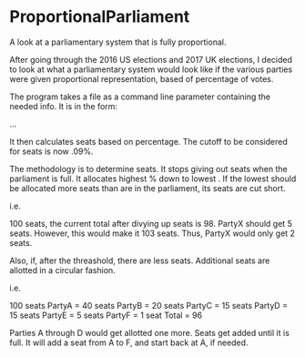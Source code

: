# ProportionalParliament
A look at a parliamentary system that is fully proportional.

After going through the 2016 US elections and 2017 UK elections, I decided to look at what a parliamentary
system would look like if the various parties were given proportional representation, based of percentage of
votes.

The program takes a file as a command line parameter containing the needed info. It is in the form:

<Number of Seats>
<Party Name1> <Num Votes>
...
<Party NameN> <Num Votes>

It then calculates seats based on percentage. The cutoff to be considered for seats is now .09%. 

The methodology is to determine seats. It stops giving out seats when the parliament is full. It allocates highest % down to lowest . If the lowest should be allocated more seats than are in the parliament, its seats are cut short.

i.e.

100 seats, the current total after divying up seats is 98. PartyX should get 5 seats. However, this would make it 103 seats. Thus, PartyX would only get 2 seats.

Also, if, after the threashold, there are less seats. Additional seats are allotted in a circular fashion.

i.e.

100 seats
PartyA = 40 seats
PartyB = 20 seats
PartyC = 15 seats
PartyD = 15 seats
PartyE = 5 seats
PartyF = 1 seat
Total = 96

Parties A through D would get allotted one more. Seats get added until it is full. It will add a seat from A to F, and start back at A, if needed.
